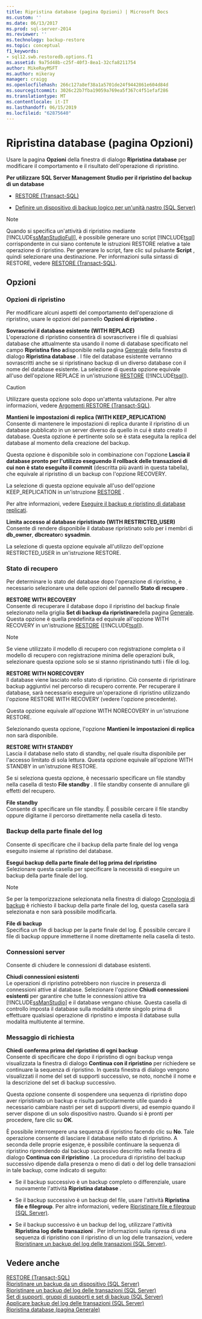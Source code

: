 ```yaml
---
title: Ripristina database (pagina Opzioni) | Microsoft Docs
ms.custom: ''
ms.date: 06/13/2017
ms.prod: sql-server-2014
ms.reviewer: ''
ms.technology: backup-restore
ms.topic: conceptual
f1_keywords:
- sql12.swb.restoredb.options.f1
ms.assetid: 9a75d48b-c25f-40f3-8ea1-32cfa8211754
author: MikeRayMSFT
ms.author: mikeray
manager: craigg
ms.openlocfilehash: 266c127a8ef38a1a5701de24f9442861e604d84d
ms.sourcegitcommit: 3026c22b7fba19059a769ea5f367c4f51efaf286
ms.translationtype: MT
ms.contentlocale: it-IT
ms.lasthandoff: 06/15/2019
ms.locfileid: "62875640"
---
```

# <a name="restore-database-options-page"></a>Ripristina database (pagina Opzioni)
  Usare la pagina **Opzioni** della finestra di dialogo **Ripristina database** per modificare il comportamento e il risultato dell'operazione di ripristino.  
  
 **Per utilizzare SQL Server Management Studio per il ripristino del backup di un database**  
  
-   [RESTORE &#40;Transact-SQL&#41;](/sql/t-sql/statements/restore-statements-transact-sql)  
  
-   [Definire un dispositivo di backup logico per un'unità nastro &#40;SQL Server&#41;](define-a-logical-backup-device-for-a-tape-drive-sql-server.md)  
  
> [!NOTE]  
>  Quando si specifica un'attività di ripristino mediante [!INCLUDE[ssManStudioFull](../../includes/ssmanstudiofull-md.md)], è possibile generare uno script [!INCLUDE[tsql](../../includes/tsql-md.md)] corrispondente in cui siano contenute le istruzioni RESTORE relative a tale operazione di ripristino. Per generare lo script, fare clic sul pulsante **Script** , quindi selezionare una destinazione. Per informazioni sulla sintassi di RESTORE, vedere [RESTORE &#40;Transact-SQL&#41;](/sql/t-sql/statements/restore-statements-transact-sql).  
  
## <a name="options"></a>Opzioni  
  
### <a name="restore-options"></a>Opzioni di ripristino  
 Per modificare alcuni aspetti del comportamento dell'operazione di ripristino, usare le opzioni del pannello **Opzioni di ripristino** .  
  
 **Sovrascrivi il database esistente (WITH REPLACE)**  
 L'operazione di ripristino consentirà di sovrascrivere i file di qualsiasi database che attualmente sta usando il nome di database specificato nel campo **Ripristina fino a**disponibile nella pagina [Generale](../../integration-services/general-page-of-integration-services-designers-options.md) della finestra di dialogo **Ripristina database** . I file del database esistente verranno sovrascritti anche se si ripristinano backup di un diverso database con il nome del database esistente. La selezione di questa opzione equivale all'uso dell'opzione REPLACE in un'istruzione [RESTORE](/sql/t-sql/statements/restore-statements-arguments-transact-sql) ([!INCLUDE[tsql](../../includes/tsql-md.md)]).  
  
> [!CAUTION]  
>  Utilizzare questa opzione solo dopo un'attenta valutazione. Per altre informazioni, vedere [Argomenti RESTORE &#40;Transact-SQL&#41;](/sql/t-sql/statements/restore-statements-arguments-transact-sql).  
  
 **Mantieni le impostazioni di replica (WITH KEEP_REPLICATION)**  
 Consente di mantenere le impostazioni di replica durante il ripristino di un database pubblicato in un server diverso da quello in cui è stato creato il database. Questa opzione è pertinente solo se è stata eseguita la replica del database al momento della creazione del backup.  
  
 Questa opzione è disponibile solo in combinazione con l'opzione **Lascia il database pronto per l'utilizzo eseguendo il rollback delle transazioni di cui non è stato eseguito il commit** (descritta più avanti in questa tabella), che equivale al ripristino di un backup con l'opzione RECOVERY.  
  
 La selezione di questa opzione equivale all'uso dell'opzione KEEP_REPLICATION in un'istruzione [RESTORE](/sql/t-sql/statements/restore-statements-transact-sql) .  
  
 Per altre informazioni, vedere [Eseguire il backup e ripristino di database replicati](../replication/administration/back-up-and-restore-replicated-databases.md).  
  
 **Limita accesso al database ripristinato (WITH RESTRICTED_USER)**  
 Consente di rendere disponibile il database ripristinato solo per i membri di **db_owner**, **dbcreator**o **sysadmin**.  
  
 La selezione di questa opzione equivale all'utilizzo dell'opzione RESTRICTED_USER in un'istruzione RESTORE.  
  
### <a name="recovery-state"></a>Stato di recupero  
 Per determinare lo stato del database dopo l'operazione di ripristino, è necessario selezionare una delle opzioni del pannello **Stato di recupero** .  
  
 **RESTORE WITH RECOVERY**  
 Consente di recuperare il database dopo il ripristino del backup finale selezionato nella griglia **Set di backup da ripristinare**della pagina [Generale](../../integration-services/general-page-of-integration-services-designers-options.md). Questa opzione è quella predefinita ed equivale all'opzione WITH RECOVERY in un'istruzione [RESTORE](/sql/t-sql/statements/restore-statements-arguments-transact-sql) ([!INCLUDE[tsql](../../includes/tsql-md.md)]).  
  
> [!NOTE]  
>  Se viene utilizzato il modello di recupero con registrazione completa o il modello di recupero con registrazione minima delle operazioni bulk, selezionare questa opzione solo se si stanno ripristinando tutti i file di log.  
  
 **RESTORE WITH NORECOVERY**  
 Il database viene lasciato nello stato di ripristino. Ciò consente di ripristinare backup aggiuntivi nel percorso di recupero corrente. Per recuperare il database, sarà necessario eseguire un'operazione di ripristino utilizzando l'opzione RESTORE WITH RECOVERY (vedere l'opzione precedente).  
  
 Questa opzione equivale all'opzione WITH NORECOVERY in un'istruzione RESTORE.  
  
 Selezionando questa opzione, l'opzione **Mantieni le impostazioni di replica** non sarà disponibile.  
  
 **RESTORE WITH STANDBY**  
 Lascia il database nello stato di standby, nel quale risulta disponibile per l'accesso limitato di sola lettura. Questa opzione equivale all'opzione WITH STANDBY in un'istruzione RESTORE.  
  
 Se si seleziona questa opzione, è necessario specificare un file standby nella casella di testo **File standby** . Il file standby consente di annullare gli effetti del recupero.  
  
 **File standby**  
 Consente di specificare un file standby. È possibile cercare il file standby oppure digitarne il percorso direttamente nella casella di testo.  
  
### <a name="tail-log-backup"></a>Backup della parte finale del log  
 Consente di specificare che il backup della parte finale del log venga eseguito insieme al ripristino del database.  
  
 **Esegui backup della parte finale del log prima del ripristino**  
 Selezionare questa casella per specificare la necessità di eseguire un backup della parte finale del log.  
  
> [!NOTE]  
>  Se per la temporizzazione selezionata nella finestra di dialogo [Cronologia di backup](backup-timeline.md) è richiesto il backup della parte finale del log, questa casella sarà selezionata e non sarà possibile modificarla.  
  
 **File di backup**  
 Specifica un file di backup per la parte finale del log. È possibile cercare il file di backup oppure immetterne il nome direttamente nella casella di testo.  
  
### <a name="server-connections"></a>Connessioni server  
 Consente di chiudere le connessioni di database esistenti.  
  
 **Chiudi connessioni esistenti**  
 Le operazioni di ripristino potrebbero non riuscire in presenza di connessioni attive al database. Selezionare l'opzione **Chiudi connessioni esistenti** per garantire che tutte le connessioni attive tra [!INCLUDE[ssManStudio](../../includes/ssmanstudio-md.md)] e il database vengano chiuse. Questa casella di controllo imposta il database sulla modalità utente singolo prima di effettuare qualsiasi operazione di ripristino e imposta il database sulla modalità multiutente al termine.  
  
### <a name="prompt"></a>Messaggio di richiesta  
 **Chiedi conferma prima del ripristino di ogni backup**  
 Consente di specificare che dopo il ripristino di ogni backup venga visualizzata la finestra di dialogo **Continua con il ripristino** per richiedere se continuare la sequenza di ripristino. In questa finestra di dialogo vengono visualizzati il nome del set di supporti successivo, se noto, nonché il nome e la descrizione del set di backup successivo.  
  
 Questa opzione consente di sospendere una sequenza di ripristino dopo aver ripristinato un backup e risulta particolarmente utile quando è necessario cambiare nastri per set di supporti diversi, ad esempio quando il server dispone di un solo dispositivo nastro. Quando si è pronti per procedere, fare clic su **OK**.  
  
 È possibile interrompere una sequenza di ripristino facendo clic su **No**. Tale operazione consente di lasciare il database nello stato di ripristino. A seconda delle proprie esigenze, è possibile continuare la sequenza di ripristino riprendendo dal backup successivo descritto nella finestra di dialogo **Continua con il ripristino** . La procedura di ripristino del backup successivo dipende dalla presenza o meno di dati o del log delle transazioni in tale backup, come indicato di seguito:  
  
-   Se il backup successivo è un backup completo o differenziale, usare nuovamente l'attività **Ripristina database** .  
  
-   Se il backup successivo è un backup del file, usare l'attività **Ripristina file e filegroup**. Per altre informazioni, vedere [Ripristinare file e filegroup &#40;SQL Server&#41;](restore-files-and-filegroups-sql-server.md).  
  
-   Se il backup successivo è un backup del log, utilizzare l'attività **Ripristina log delle transazioni** . Per informazioni sulla ripresa di una sequenza di ripristino con il ripristino di un log delle transazioni, vedere [Ripristinare un backup del log delle transazioni &#40;SQL Server&#41;](restore-a-transaction-log-backup-sql-server.md).  
  
## <a name="see-also"></a>Vedere anche  
 [RESTORE &#40;Transact-SQL&#41;](/sql/t-sql/statements/restore-statements-transact-sql)   
 [Ripristinare un backup da un dispositivo &#40;SQL Server&#41;](restore-a-backup-from-a-device-sql-server.md)   
 [Ripristinare un backup del log delle transazioni &#40;SQL Server&#41;](restore-a-transaction-log-backup-sql-server.md)   
 [Set di supporti, gruppi di supporti e set di backup &#40;SQL Server&#41;](media-sets-media-families-and-backup-sets-sql-server.md)   
 [Applicare backup del log delle transazioni &#40;SQL Server&#41;](transaction-log-backups-sql-server.md)   
 [Ripristina database &#40;pagina Generale&#41;](../../integration-services/general-page-of-integration-services-designers-options.md)  
  
  
